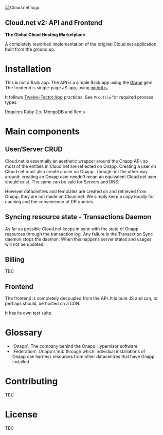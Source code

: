 ![Cloud.net logo](https://cloud.net/img/logo.png)

Cloud.net v2: API and Frontend
------------------------------

__The Global Cloud Hosting Marketplace__

A completely reworked implementation of the original Cloud.net application, built from the ground up.

# Installation

This is not a Rails app. The API is a simple Rack app using the [Grape](https://github.com/intridea/grape) gem.
The frontend is single-page JS app, using [mithril.js](http://lhorie.github.io/mithril/index.html).

It follows [Twelve-Factor App](http://12factor.net/) practices. See `Procfile` for required process types.

Requires Ruby 2.x, MongoDB and Redis

# Main components

## User/Server CRUD

Cloud.net is essentially an aesthetic wrapper around the Onapp API, so most of the entities in
Cloud.net are reflected on Onapp. Creating a user on Cloud.net must also create a user on Onapp.
Though not the other way around: creating an Onapp user needn't mean an equivalent Cloud.net user
should exist. The same can be said for Servers and DNS.

However datacentres and templates are created on and retrieved from Onapp, they are not made
on Cloud.net. We simply keep a copy locally for caching and the convenience of DB queries.

## Syncing resource state - Transactions Daemon

As far as possible Cloud.net keeps in sync with the state of Onapp resources through the transaction
log. Any failure in the Transaction Sync daemon stops the daemon. When this happens server states
and usages will not be updated.

## Billing

TBC

## Frontend

The frontend is completely decoupled from the API. It is pure JS and can, or perhaps should, be
hosted on a CDN.

It has its own test suite.

# Glossary

  * 'Onapp': The company behind the Onapp Hypervisor software
  * 'Federation': Onapp's hub through which individual installations of Onapp can harness resources
    from other datacentres that have Onapp installed

# Contributing

TBC

# License

TBC
